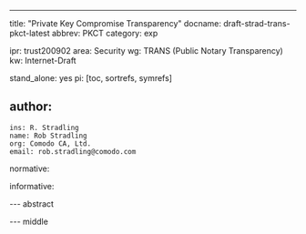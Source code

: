 ---
title: "Private Key Compromise Transparency"
docname: draft-strad-trans-pkct-latest
abbrev: PKCT
category: exp

ipr: trust200902
area: Security
wg: TRANS (Public Notary Transparency)
kw: Internet-Draft

stand_alone: yes
pi: [toc, sortrefs, symrefs]

author:
 -
    ins: R. Stradling
    name: Rob Stradling
    org: Comodo CA, Ltd.
    email: rob.stradling@comodo.com

normative:

informative:

--- abstract

--- middle

